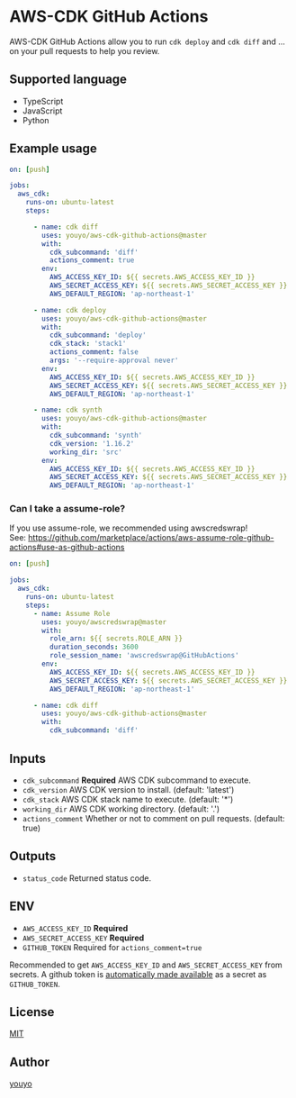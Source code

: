 # AWS-CDK GitHub Actions

AWS-CDK GitHub Actions allow you to run `cdk deploy` and `cdk diff` and ... on your pull requests to help you review.

## Supported language

- TypeScript
- JavaScript
- Python

## Example usage

```yaml
on: [push]

jobs:
  aws_cdk:
    runs-on: ubuntu-latest
    steps:

      - name: cdk diff
        uses: youyo/aws-cdk-github-actions@master
        with:
          cdk_subcommand: 'diff'
          actions_comment: true
        env:
          AWS_ACCESS_KEY_ID: ${{ secrets.AWS_ACCESS_KEY_ID }}
          AWS_SECRET_ACCESS_KEY: ${{ secrets.AWS_SECRET_ACCESS_KEY }}
          AWS_DEFAULT_REGION: 'ap-northeast-1'

      - name: cdk deploy
        uses: youyo/aws-cdk-github-actions@master
        with:
          cdk_subcommand: 'deploy'
          cdk_stack: 'stack1'
          actions_comment: false
          args: '--require-approval never'
        env:
          AWS_ACCESS_KEY_ID: ${{ secrets.AWS_ACCESS_KEY_ID }}
          AWS_SECRET_ACCESS_KEY: ${{ secrets.AWS_SECRET_ACCESS_KEY }}
          AWS_DEFAULT_REGION: 'ap-northeast-1'

      - name: cdk synth
        uses: youyo/aws-cdk-github-actions@master
        with:
          cdk_subcommand: 'synth'
          cdk_version: '1.16.2'
          working_dir: 'src'
        env:
          AWS_ACCESS_KEY_ID: ${{ secrets.AWS_ACCESS_KEY_ID }}
          AWS_SECRET_ACCESS_KEY: ${{ secrets.AWS_SECRET_ACCESS_KEY }}
          AWS_DEFAULT_REGION: 'ap-northeast-1'
```

### Can I take a assume-role?

If you use assume-role, we recommended using awscredswrap!  
See: https://github.com/marketplace/actions/aws-assume-role-github-actions#use-as-github-actions

```yaml
on: [push]

jobs:
  aws_cdk:
    runs-on: ubuntu-latest
    steps:
      - name: Assume Role
        uses: youyo/awscredswrap@master
        with:
          role_arn: ${{ secrets.ROLE_ARN }}
          duration_seconds: 3600
          role_session_name: 'awscredswrap@GitHubActions'
        env:
          AWS_ACCESS_KEY_ID: ${{ secrets.AWS_ACCESS_KEY_ID }}
          AWS_SECRET_ACCESS_KEY: ${{ secrets.AWS_SECRET_ACCESS_KEY }}
          AWS_DEFAULT_REGION: 'ap-northeast-1'

      - name: cdk diff
        uses: youyo/aws-cdk-github-actions@master
        with:
          cdk_subcommand: 'diff'
```

## Inputs

- `cdk_subcommand` **Required** AWS CDK subcommand to execute.
- `cdk_version` AWS CDK version to install. (default: 'latest')
- `cdk_stack` AWS CDK stack name to execute. (default: '*')
- `working_dir` AWS CDK working directory. (default: '.')
- `actions_comment` Whether or not to comment on pull requests. (default: true)

## Outputs

- `status_code` Returned status code.

## ENV

- `AWS_ACCESS_KEY_ID` **Required**
- `AWS_SECRET_ACCESS_KEY` **Required**
- `GITHUB_TOKEN` Required for `actions_comment=true`

Recommended to get `AWS_ACCESS_KEY_ID` and `AWS_SECRET_ACCESS_KEY` from secrets. A github token is [automatically made available](https://help.github.com/en/actions/configuring-and-managing-workflows/authenticating-with-the-github_token) as a secret as `GITHUB_TOKEN`. 

## License

[MIT](LICENSE)

## Author

[youyo](https://github.com/youyo)
